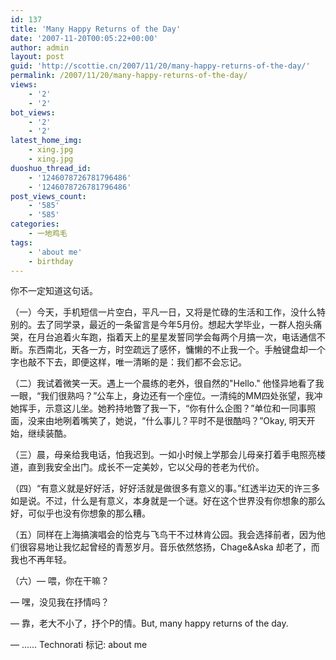 ```yaml
---
id: 137
title: 'Many Happy Returns of the Day'
date: '2007-11-20T00:05:22+00:00'
author: admin
layout: post
guid: 'http://scottie.cn/2007/11/20/many-happy-returns-of-the-day/'
permalink: /2007/11/20/many-happy-returns-of-the-day/
views:
    - '2'
    - '2'
bot_views:
    - '2'
    - '2'
latest_home_img:
    - xing.jpg
    - xing.jpg
duoshuo_thread_id:
    - '1246078726781796486'
    - '1246078726781796486'
post_views_count:
    - '585'
    - '585'
categories:
    - 一地鸡毛
tags:
    - 'about me'
    - birthday
---
```


你不一定知道这句话。

（一）今天，手机短信一片空白，平凡一日，又将是忙碌的生活和工作，没什么特别的。去了同学录，最近的一条留言是今年5月份。想起大学毕业，一群人抱头痛哭，在月台追着火车跑，指着天上的星星发誓同学会每两个月搞一次，电话通信不断。东西南北，天各一方，时空疏远了感怀，慵懒的不止我一个。手触键盘却一个字也敲不下去，即便这样，唯一清晰的是：我们都不会忘记。

（二）我试着微笑一天。遇上一个晨练的老外，很自然的"Hello." 他怪异地看了我一眼，“我们很熟吗？”公车上，身边还有一个座位。一清纯的MM四处张望，我冲她挥手，示意这儿坐。她矜持地瞥了我一下，“你有什么企图？”单位和一同事照面，没来由地咧着嘴笑了，她说，“什么事儿？平时不是很酷吗？”Okay, 明天开始，继续装酷。

（三）晨，母亲给我电话，怕我迟到。一如小时候上学那会儿母亲打着手电照亮楼道，直到我安全出门。成长不一定美妙，它以父母的苍老为代价。

（四）“有意义就是好好活，好好活就是做很多有意义的事。”红透半边天的许三多如是说。不过，什么是有意义，本身就是一个谜。好在这个世界没有你想象的那么好，可似乎也没有你想象的那么糟。

（五）同样在上海搞演唱会的恰克与飞鸟干不过林肯公园。我会选择前者，因为他们很容易地让我忆起曾经的青葱岁月。音乐依然悠扬，Chage&Aska 却老了，而我也不再年轻。

（六）— 喂，你在干嘛？

— 嘿，没见我在抒情吗？

— 靠，老大不小了，抒个P的情。But, many happy returns of the day.

— ......
Technorati 标记: about me